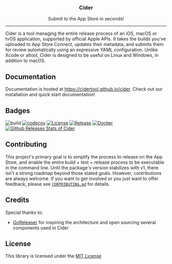 <p align="center">
  <!-- <img alt="Cider logo" src="assets/go.png" height="150" /> -->
  <h3 align="center">Cider</h3>
  <p align="center">Submit to the App Store in seconds!</p>
</p>

---

Cider is a tool managing the entire release process of an iOS, macOS or tvOS application, supported by official Apple APIs. It takes the builds you've uploaded to App Store Connect, updates their metadata, and submits them for review automatically using an expressive YAML configuration. Unlike Xcode or altool, Cider is designed to be useful on Linux and Windows, in addition to macOS. 

## Documentation

Documentation is hosted at <https://cidertool.github.io/cider>. Check out our installation and quick start documentation!

## Badges

![build](https://github.com/cidertool/cider/workflows/build/badge.svg)
[![codecov](https://codecov.io/gh/cidertool/cider/branch/main/graph/badge.svg)](https://codecov.io/gh/cidertool/cider)
[![License](https://img.shields.io/github/license/cidertool/cider)](/LICENSE)
[![Release](https://img.shields.io/github/release/cidertool/cider.svg)](https://github.com/cidertool/cider/releases/latest)
[![Docker](https://img.shields.io/docker/pulls/cidertool/cider)](https://hub.docker.com/r/cidertool/cider)
[![Github Releases Stats of Cider](https://img.shields.io/github/downloads/cidertool/cider/total.svg?logo=github)](https://somsubhra.com/github-release-stats/?username=cidertool&repository=cider)

## Contributing

This project's primary goal is to simplify the process to release on the App Store, and enable the entire build + test + release process to be executable in the command line. Until the package's version stabilizes with v1, there isn't a strong roadmap beyond those stated goals. However, contributions are always welcome. If you want to get involved or you just want to offer feedback, please see [`CONTRIBUTING.md`](./.github/CONTRIBUTING.md) for details.

## Credits

Special thanks to:

- [GoReleaser](https://goreleaser.com/) for inspiring the architecture and open sourcing several components used in Cider

## License

This library is licensed under the [MIT License](./LICENSE)
